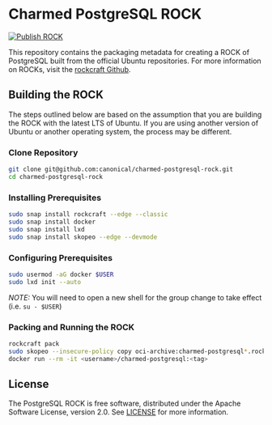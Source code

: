 # Charmed PostgreSQL ROCK
[![Publish ROCK](https://github.com/canonical/charmed-postgresql-rock/actions/workflows/publish.yaml/badge.svg)](https://github.com/canonical/charmed-postgresql-rock/actions/workflows/publish.yaml)

This repository contains the packaging metadata for creating a ROCK of PostgreSQL built from the official Ubuntu repositories.  For more information on ROCKs, visit the [rockcraft Github](https://github.com/canonical/rockcraft). 

## Building the ROCK
The steps outlined below are based on the assumption that you are building the ROCK with the latest LTS of Ubuntu.  If you are using another version of Ubuntu or another operating system, the process may be different.

### Clone Repository
```bash
git clone git@github.com:canonical/charmed-postgresql-rock.git
cd charmed-postgresql-rock
```
### Installing Prerequisites
```bash
sudo snap install rockcraft --edge --classic
sudo snap install docker
sudo snap install lxd
sudo snap install skopeo --edge --devmode
```
### Configuring Prerequisites
```bash
sudo usermod -aG docker $USER 
sudo lxd init --auto
```
*_NOTE:_* You will need to open a new shell for the group change to take effect (i.e. `su - $USER`)
### Packing and Running the ROCK
```bash
rockcraft pack
sudo skopeo --insecure-policy copy oci-archive:charmed-postgresql*.rock docker-daemon:<username>/charmed-postgresql:<tag>
docker run --rm -it <username>/charmed-postgresql:<tag>
```

## License
The PostgreSQL ROCK is free software, distributed under the Apache
Software License, version 2.0. See
[LICENSE](https://github.com/canonical/charmed-postgresql-rock/blob/14-22.04/licenses/LICENSE-rock)
for more information.
